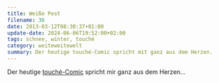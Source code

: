 ```yaml
---
title: Weiße Pest
filename: 36
date: 2013-03-12T08:30:37+01:00
update-date: 2024-06-06T19:52:00+02:00
tags: schnee, winter, touché
category: weiteweitewelt
summary: Der heutige touché-Comic spricht mit ganz aus dem Herzen.
---
```


Der heutige [touché-Comic](http://www.taz.de/digitaz/.tom/tomdestages?day=2013/03/12) spricht mir ganz aus dem Herzen…
